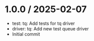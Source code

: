 
1.0.0 / 2025-02-07
==================

  * test: tq: Add tests for tq driver
  * driver: tq: Add new test queue driver
  * Initial commit
